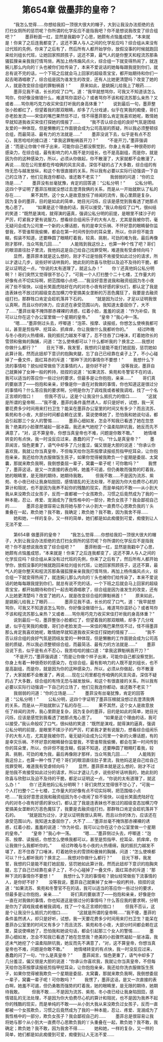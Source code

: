 # 　　第654章 做墨菲的皇帝？
　　“我怎么觉得……你想给我扣一顶很大很大的帽子，大到让我没办法拒绝的去打扫女厕所的惩罚呢？你所谓的化学反应不是指我吧？你不是想说我改变了综合组吧？”
　　墨菲粉面一红，显然是我戳中了心思，她颇有点恼羞成怒，“本来就是！你来了之后连我都变了，这还不算人与人之间的化学反应吗？综合组从来没有过代班的先例，你来了之后有了，然后所有人都开始学你，放假没事的时候就跑回来给刘组长代班，让她回家照顾孩子，这还不算，最气人的是你整天和程流苏那条骚狐狸亲亲我我打情骂俏，再加上杨伟煽风点火，综合组一下就变得热闹了，就连婉儿那么内向的丫头也被你们给传染了，本来不爱说话的她每每跟我提到你们，就总有说不完的话，一个下班之后就会马上回家的超级乖宝宝，都开始期待和你们一起去喝酒唱歌了，综合组是因为谁发生的改变，还有人比她更清楚吗？改变了她的人，就是改变综合组的罪魁祸首！”
　　原来如此，是姚婉儿给我上了眼药……
　　墨菲见我不语，长长的叹了口气，道：“我早就想骂你，可我又不知道该怎么骂你，你好像没做错什么，难道骂你滥好心？或者骂你不该和程流苏那么亲热？又或者……骂你用巧克力收买宋佳打听我的身高体重？”
　　说到最后一句，墨菲整张小脸都红了，但望着我的那双眼睛，却多了几分戏谑，似乎在笑我的痴傻，哥们亦老脸发烫——宋佳的嘴巴果然信不过，怪不得墨菲那么肯定我喜欢她呢，敢情她早就知道我收买宋佳打探她的情报了……
　　“我不否认综合组的良好气氛是团结友爱的一种体现，但是懒散的工作面貌会成为公司高层的质疑，所以我必须整顿综合组，而最简洁、最有力的方法就是……”
　　墨菲没说下去，似乎是有点不忍心，我苦哈哈的接口道：“拿我这罪魁祸首开刀？”
　　“不是开刀，”墨菲强调道：“而是让你做个样子出来，可能你自己都没察觉到，你身上有着一种很奇妙的感染力，在综合组，最有影响力的人既不是刘组长，也不是高副组，而是你，就是因为你的这种感染力，所以，必须从你做起，你不散漫了，大家就都不会散漫了，再说……现在公司里都在传咱俩的风言风语，深信不疑的占了大多数，综合组的有恃无恐与越发放纵，和这个有很直接的关系，所以我有必要以实际行动强调一下自己的立场了，他们见我连你都动，谁还敢不老实？”
　　我弱弱的问道：“你的立场是……”
　　墨菲没有丝毫犹豫，肯定的回答道：“公私分明！”
　　公私分明，这四个字证明了墨菲压根就没想过去澄清我俩的关系，而是从一开始就默认了私的存在……
　　果不其然，这个女人是故意放任了绯闻的流传，我心里颇是复杂，因为复杂的墨菲，目的是如此的简单，她目光闪烁，应该是感觉到我看透了她那点鬼心思了。
　　“如果是这个理由的话，我可以接受，”我认命般叹了口气，很纠结的笑道：“既然是演戏，就得演的逼真，强调公私分明的前提，是眼里不揉沙子的严厉，盯紧我才更有说服力，想看综合组闹乐子的大有人在，尤其是我被你罚，毫无疑问会成为公司里一个新的火爆话题，有的是幸灾乐祸、不怀好意的眼睛替你监督我，不管谁帮我偷懒，都会在第一时间传到你的耳朵里，所以，你非但不能含糊，假装不知道，还要睁圆了眼睛盯着我，较真、挑剔，可劲的难为我，最后再像刚才那样，当众骂我几回……”
　　人能贱到我这份上，也算一种个性了吧？哥们的眼泪直往肚子里流，我他妈这是自己给自己找罪受啊，难道我有受虐倾向吗？
　　显然，墨菲原本就是这么想的，刚才不过是怕我不肯接受如此过分的请求，所以才退让几步，说些好听话哄我的，她此刻的欣喜与欣慰以及迫不及待的干脆，都足以证明这一点，“你说的太有道理了，就这么办！”
　　你丫还真他妈公私分明啊？！哥们突然又觉得很不甘心了，“可我一个人打扫整个二十七楼，工作量大的好像有点不切实际啊，把范围缩小点吧……”我没好意思说我和融资组因为冬小夜闹了些不愉快，以组长笑面虎陆好在内的对冬小夜有好感的家伙们，都认定了我是连表妹也不放过的超级变态加横刀夺爱搞美女垄断的万恶色魔狂了，我要是去融资组打扫，那群牲口肯定会趁机落井下石的。
　　“就是因为过分，才足以证明我很认真啊，而且以你的体力，应该还在承受范围以内，我知道太委屈你了，大不了……”墨菲丝毫不掩饰那赤裸裸的诱惑，红着小脸，羞羞的说道：“作为补偿，我可以让你在这个办公室里做一个星期的皇帝。”
　　“皇帝？”我心中一荡。
　　“嗯……”墨菲侧过头去，哼唧道：“泡茶、按摩、读报纸，你想怎么使唤我都可以，甚至是剪指甲、挖耳朵、抓痒痒，你让我做什么我都听你的。”
　　经过昨晚与冬小夜的火热缠绵，我的抵抗力越发不堪了，忍不住吞了口唾沫，盯着她欣长的雪颈和傲耸的胸脯，问道：“怎么使唤都可以？什么都听我的？换言之……我想对你做什么都行？”
　　目光下移，我发誓，我想的只是能不能打她屁股，惩罚她如此算计我，然而此妞却下意识的抱胸夹腿，忘了自己已经靠在桌子上了，不小心碰掉了一叠文件，面红耳赤的斥道：“那种下流的事情你不要想！”
　　我想什么下流的事情啦？貌似经常做些下流事情的人，是你好不好？
　　没等我说，墨菲自己就撕掉了女神一般的矜持，扭捏的说道：“如果流苏、紫苑和冬警官不在的话，我可以适当的答应你一些过分的要求，但最多是让你抱抱，亲亲……”
　　哥们真的要崩溃了——抱抱和亲亲，好像是你一直在对我做的事情，你也知道这是很过分的事情吗？什么答应我的要求啊，分明是你为了调戏我或者被我调戏，找了一个名正言顺的借口！
　　但我不否认，这是个让我没什么抵抗力的借口……
　　“这就是所谓的皇帝啊……”我不傻，墨菲的条件虽然诱人，却只是好听，试想，我一天要花费多少时间用来打扫卫生？能呆在墨菲办公室里的时间又有多少？而且流苏、紫苑和冬小夜，大部分时间都会赖在这里，莫说使唤她了，恐怕我和她说句话，都会引起那三个女人的警惕……
　　墨菲心细如发，怎会不知我已看透了她在忽悠我？绝美的小脸骤然凝起一层冰霜，我还未气她挖了个温柔陷阱坑我，她反而先不满意了，“对，这不算皇帝，你想当真皇帝也不难，问题是你敢不敢。”
　　她情绪转变的有点快，我一时没反应过来，愚蠢的问了一句，“什么是真皇帝？”
　　墨菲闻言，恼色更重了，语气中却多了几分羞涩，偏又很是大胆的说道：“你承认你喜欢我，我就让你当真皇帝，不但每天给你泡茶按摩读报纸剪指甲挖耳朵，让你抱抱亲亲，我还给你洗衣服做饭生孩子，如果你觉得被我欺负一个星期是委屈、太窝囊，那就来欺负我啊，我倒想委屈一辈子，窝囊一辈子呢！可你敢吗？”
　　我愣了，墨菲这话，是又一次直接的表白啊，她羞不可遏，但仍勇敢而强势的盯着我，她的眼睛里，是无限的期待，她期待我敢。
　　但我不敢……不是因为流苏、紫苑、冬小夜已经让我身陷囹囵，感情错乱的无法处理，不是因为你大伯费尽心机的算计和阻扰，也不是因为我养不起你的残酷的现实，而是单纯的不敢——从小到大我从来没欺负过女孩子，反而一直都被一个女孩欺负，习惯之后竟然成为了我的一种本能，忍让、疼爱、宠溺成为了我性格中的一部分，欺负女孩子？我会鄙视自己的……
　　墨菲总是很容易让我将她与那个从小到大一直费尽心思欺负我的丫头重叠在一起，欺负她？我不敢，我确定；欺负她？我不敢，因为我舍不得……
　　她和她，一样的复杂，又一样的简单，她们都是如此痴傻到可爱，痴傻到让人无法不爱……

　　第654章 做墨菲的皇帝？
　　“我怎么觉得……你想给我扣一顶很大很大的帽子，大到让我没办法拒绝的去打扫女厕所的惩罚呢？你所谓的化学反应不是指我吧？你不是想说我改变了综合组吧？”
　　墨菲粉面一红，显然是我戳中了心思，她颇有点恼羞成怒，“本来就是！你来了之后连我都变了，这还不算人与人之间的化学反应吗？综合组从来没有过代班的先例，你来了之后有了，然后所有人都开始学你，放假没事的时候就跑回来给刘组长代班，让她回家照顾孩子，这还不算，最气人的是你整天和程流苏那条骚狐狸亲亲我我打情骂俏，再加上杨伟煽风点火，综合组一下就变得热闹了，就连婉儿那么内向的丫头也被你们给传染了，本来不爱说话的她每每跟我提到你们，就总有说不完的话，一个下班之后就会马上回家的超级乖宝宝，都开始期待和你们一起去喝酒唱歌了，综合组是因为谁发生的改变，还有人比她更清楚吗？改变了她的人，就是改变综合组的罪魁祸首！”
　　原来如此，是姚婉儿给我上了眼药……
　　墨菲见我不语，长长的叹了口气，道：“我早就想骂你，可我又不知道该怎么骂你，你好像没做错什么，难道骂你滥好心？或者骂你不该和程流苏那么亲热？又或者……骂你用巧克力收买宋佳打听我的身高体重？”
　　说到最后一句，墨菲整张小脸都红了，但望着我的那双眼睛，却多了几分戏谑，似乎在笑我的痴傻，哥们亦老脸发烫——宋佳的嘴巴果然信不过，怪不得墨菲那么肯定我喜欢她呢，敢情她早就知道我收买宋佳打探她的情报了……
　　“我不否认综合组的良好气氛是团结友爱的一种体现，但是懒散的工作面貌会成为公司高层的质疑，所以我必须整顿综合组，而最简洁、最有力的方法就是……”
　　墨菲没说下去，似乎是有点不忍心，我苦哈哈的接口道：“拿我这罪魁祸首开刀？”
　　“不是开刀，”墨菲强调道：“而是让你做个样子出来，可能你自己都没察觉到，你身上有着一种很奇妙的感染力，在综合组，最有影响力的人既不是刘组长，也不是高副组，而是你，就是因为你的这种感染力，所以，必须从你做起，你不散漫了，大家就都不会散漫了，再说……现在公司里都在传咱俩的风言风语，深信不疑的占了大多数，综合组的有恃无恐与越发放纵，和这个有很直接的关系，所以我有必要以实际行动强调一下自己的立场了，他们见我连你都动，谁还敢不老实？”
　　我弱弱的问道：“你的立场是……”
　　墨菲没有丝毫犹豫，肯定的回答道：“公私分明！”
　　公私分明，这四个字证明了墨菲压根就没想过去澄清我俩的关系，而是从一开始就默认了私的存在……
　　果不其然，这个女人是故意放任了绯闻的流传，我心里颇是复杂，因为复杂的墨菲，目的是如此的简单，她目光闪烁，应该是感觉到我看透了她那点鬼心思了。
　　“如果是这个理由的话，我可以接受，”我认命般叹了口气，很纠结的笑道：“既然是演戏，就得演的逼真，强调公私分明的前提，是眼里不揉沙子的严厉，盯紧我才更有说服力，想看综合组闹乐子的大有人在，尤其是我被你罚，毫无疑问会成为公司里一个新的火爆话题，有的是幸灾乐祸、不怀好意的眼睛替你监督我，不管谁帮我偷懒，都会在第一时间传到你的耳朵里，所以，你非但不能含糊，假装不知道，还要睁圆了眼睛盯着我，较真、挑剔，可劲的难为我，最后再像刚才那样，当众骂我几回……”
　　人能贱到我这份上，也算一种个性了吧？哥们的眼泪直往肚子里流，我他妈这是自己给自己找罪受啊，难道我有受虐倾向吗？
　　显然，墨菲原本就是这么想的，刚才不过是怕我不肯接受如此过分的请求，所以才退让几步，说些好听话哄我的，她此刻的欣喜与欣慰以及迫不及待的干脆，都足以证明这一点，“你说的太有道理了，就这么办！”
　　你丫还真他妈公私分明啊？！哥们突然又觉得很不甘心了，“可我一个人打扫整个二十七楼，工作量大的好像有点不切实际啊，把范围缩小点吧……”我没好意思说我和融资组因为冬小夜闹了些不愉快，以组长笑面虎陆好在内的对冬小夜有好感的家伙们，都认定了我是连表妹也不放过的超级变态加横刀夺爱搞美女垄断的万恶色魔狂了，我要是去融资组打扫，那群牲口肯定会趁机落井下石的。
　　“就是因为过分，才足以证明我很认真啊，而且以你的体力，应该还在承受范围以内，我知道太委屈你了，大不了……”墨菲丝毫不掩饰那赤裸裸的诱惑，红着小脸，羞羞的说道：“作为补偿，我可以让你在这个办公室里做一个星期的皇帝。”
　　“皇帝？”我心中一荡。
　　“嗯……”墨菲侧过头去，哼唧道：“泡茶、按摩、读报纸，你想怎么使唤我都可以，甚至是剪指甲、挖耳朵、抓痒痒，你让我做什么我都听你的。”
　　经过昨晚与冬小夜的火热缠绵，我的抵抗力越发不堪了，忍不住吞了口唾沫，盯着她欣长的雪颈和傲耸的胸脯，问道：“怎么使唤都可以？什么都听我的？换言之……我想对你做什么都行？”
　　目光下移，我发誓，我想的只是能不能打她屁股，惩罚她如此算计我，然而此妞却下意识的抱胸夹腿，忘了自己已经靠在桌子上了，不小心碰掉了一叠文件，面红耳赤的斥道：“那种下流的事情你不要想！”
　　我想什么下流的事情啦？貌似经常做些下流事情的人，是你好不好？
　　没等我说，墨菲自己就撕掉了女神一般的矜持，扭捏的说道：“如果流苏、紫苑和冬警官不在的话，我可以适当的答应你一些过分的要求，但最多是让你抱抱，亲亲……”
　　哥们真的要崩溃了——抱抱和亲亲，好像是你一直在对我做的事情，你也知道这是很过分的事情吗？什么答应我的要求啊，分明是你为了调戏我或者被我调戏，找了一个名正言顺的借口！
　　但我不否认，这是个让我没什么抵抗力的借口……
　　“这就是所谓的皇帝啊……”我不傻，墨菲的条件虽然诱人，却只是好听，试想，我一天要花费多少时间用来打扫卫生？能呆在墨菲办公室里的时间又有多少？而且流苏、紫苑和冬小夜，大部分时间都会赖在这里，莫说使唤她了，恐怕我和她说句话，都会引起那三个女人的警惕……
　　墨菲心细如发，怎会不知我已看透了她在忽悠我？绝美的小脸骤然凝起一层冰霜，我还未气她挖了个温柔陷阱坑我，她反而先不满意了，“对，这不算皇帝，你想当真皇帝也不难，问题是你敢不敢。”
　　她情绪转变的有点快，我一时没反应过来，愚蠢的问了一句，“什么是真皇帝？”
　　墨菲闻言，恼色更重了，语气中却多了几分羞涩，偏又很是大胆的说道：“你承认你喜欢我，我就让你当真皇帝，不但每天给你泡茶按摩读报纸剪指甲挖耳朵，让你抱抱亲亲，我还给你洗衣服做饭生孩子，如果你觉得被我欺负一个星期是委屈、太窝囊，那就来欺负我啊，我倒想委屈一辈子，窝囊一辈子呢！可你敢吗？”
　　我愣了，墨菲这话，是又一次直接的表白啊，她羞不可遏，但仍勇敢而强势的盯着我，她的眼睛里，是无限的期待，她期待我敢。
　　但我不敢……不是因为流苏、紫苑、冬小夜已经让我身陷囹囵，感情错乱的无法处理，不是因为你大伯费尽心机的算计和阻扰，也不是因为我养不起你的残酷的现实，而是单纯的不敢——从小到大我从来没欺负过女孩子，反而一直都被一个女孩欺负，习惯之后竟然成为了我的一种本能，忍让、疼爱、宠溺成为了我性格中的一部分，欺负女孩子？我会鄙视自己的……
　　墨菲总是很容易让我将她与那个从小到大一直费尽心思欺负我的丫头重叠在一起，欺负她？我不敢，我确定；欺负她？我不敢，因为我舍不得……
　　她和她，一样的复杂，又一样的简单，她们都是如此痴傻到可爱，痴傻到让人无法不爱……
